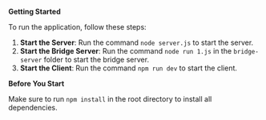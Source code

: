 **Getting Started**

To run the application, follow these steps:

1. **Start the Server**: Run the command `node server.js` to start the server.
2. **Start the Bridge Server**: Run the command `node run 1.js` in the `bridge-server` folder to start the bridge server.
3. **Start the Client**: Run the command `npm run dev` to start the client.

**Before You Start**

Make sure to run `npm install` in the root directory to install all dependencies.
